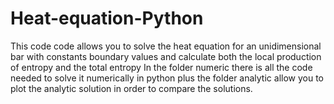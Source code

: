 # Heat-equation-Python

This code code allows you to solve the heat equation for an unidimensional bar with constants boundary values and calculate both the local production of entropy and the total entropy
In the folder numeric there is all the code needed to solve it numerically in python plus the folder analytic allow you to plot the analytic solution in order to compare the solutions.
